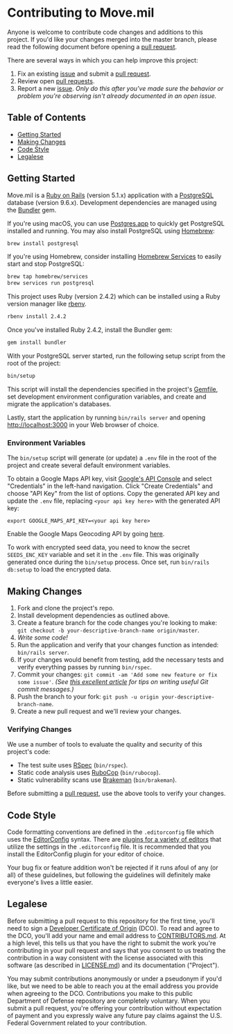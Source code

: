 # Contributing to Move.mil

Anyone is welcome to contribute code changes and additions to this project. If you'd like your changes merged into the master branch, please read the following document before opening a [pull request][pulls].

There are several ways in which you can help improve this project:

1. Fix an existing [issue][issues] and submit a [pull request][pulls].
1. Review open [pull requests][pulls].
1. Report a new [issue][issues]. _Only do this after you've made sure the behavior or problem you're observing isn't already documented in an open issue._

## Table of Contents

- [Getting Started](#getting-started)
- [Making Changes](#making-changes)
- [Code Style](#code-style)
- [Legalese](#legalese)

## Getting Started

Move.mil is a [Ruby on Rails](http://rubyonrails.org) (version 5.1.x) application with a [PostgreSQL](https://www.postgresql.org) database (version 9.6.x). Development dependencies are managed using the [Bundler](http://bundler.io) gem.

If you're using macOS, you can use [Postgres.app](https://postgresapp.com) to quickly get PostgreSQL installed and running. You may also install PostgreSQL using [Homebrew](https://brew.sh):

```sh
brew install postgresql
```

If you're using Homebrew, consider installing [Homebrew Services](https://github.com/Homebrew/homebrew-services) to easily start and stop PostgreSQL:

```sh
brew tap homebrew/services
brew services run postgresql
```

This project uses Ruby (version 2.4.2) which can be installed using a Ruby version manager like [rbenv](https://github.com/rbenv/rbenv).

```sh
rbenv install 2.4.2
```

Once you've installed Ruby 2.4.2, install the Bundler gem:

```sh
gem install bundler
```

With your PostgreSQL server started, run the following setup script from the root of the project:

```sh
bin/setup
```

This script will install the dependencies specified in the project's [Gemfile][gemfile], set development environment configuration variables, and create and migrate the application's databases.

Lastly, start the application by running `bin/rails server` and opening [http://localhost:3000](http://localhost:3000) in your Web browser of choice.

### Environment Variables

The `bin/setup` script will generate (or update) a `.env` file in the root of the project and create several default environment variables.

To obtain a Google Maps API key, visit [Google's API Console](https://console.developers.google.com) and select "Credentials" in the left-hand navigation. Click "Create Credentials" and choose "API Key" from the list of options. Copy the generated API key and update the `.env` file, replacing `<your api key here>` with the generated API key:

```
export GOOGLE_MAPS_API_KEY=<your api key here>
```
Enable the Google Maps Geocoding API by going [here](https://console.developers.google.com/apis/api/geocoding_backend).

To work with encrypted seed data, you need to know the secret `SEEDS_ENC_KEY` variable and set it in the `.env` file. This was originally generated once during the `bin/setup` process. Once set, run `bin/rails db:setup` to load the encrypted data.

## Making Changes

1. Fork and clone the project's repo.
1. Install development dependencies as outlined above.
1. Create a feature branch for the code changes you're looking to make: `git checkout -b your-descriptive-branch-name origin/master`.
1. _Write some code!_
1. Run the application and verify that your changes function as intended: `bin/rails server`.
1. If your changes would benefit from testing, add the necessary tests and verify everything passes by running `bin/rspec`.
1. Commit your changes: `git commit -am 'Add some new feature or fix some issue'`. _(See [this excellent article](https://chris.beams.io/posts/git-commit) for tips on writing useful Git commit messages.)_
1. Push the branch to your fork: `git push -u origin your-descriptive-branch-name`.
1. Create a new pull request and we'll review your changes.

### Verifying Changes

We use a number of tools to evaluate the quality and security of this project's code:

- The test suite uses [RSpec](http://rspec.info) (`bin/rspec`).
- Static code analysis uses [RuboCop](https://github.com/bbatsov/rubocop) (`bin/rubocop`).
- Static vulnerability scans use [Brakeman](http://brakemanscanner.org) (`bin/brakeman`).

Before submitting a [pull request][pulls], use the above tools to verify your changes.

## Code Style

Code formatting conventions are defined in the `.editorconfig` file which uses the [EditorConfig](http://editorconfig.org) syntax. There are [plugins for a variety of editors](http://editorconfig.org/#download) that utilize the settings in the `.editorconfig` file. It is recommended that you install the EditorConfig plugin for your editor of choice.

Your bug fix or feature addition won't be rejected if it runs afoul of any (or all) of these guidelines, but following the guidelines will definitely make everyone's lives a little easier.

## Legalese

Before submitting a pull request to this repository for the first time, you'll need to sign a [Developer Certificate of Origin](https://developercertificate.org) (DCO). To read and agree to the DCO, you'll add your name and email address to [CONTRIBUTORS.md][contributors]. At a high level, this tells us that you have the right to submit the work you're contributing in your pull request and says that you consent to us treating the contribution in a way consistent with the license associated with this software (as described in [LICENSE.md][license]) and its documentation ("Project").

You may submit contributions anonymously or under a pseudonym if you'd like, but we need to be able to reach you at the email address you provide when agreeing to the DCO. Contributions you make to this public Department of Defense repository are completely voluntary. When you submit a pull request, you're offering your contribution without expectation of payment and you expressly waive any future pay claims against the U.S. Federal Government related to your contribution.

[contributors]: https://github.com/deptofdefense/move.mil/blob/master/CONTRIBUTORS.md
[gemfile]: https://github.com/deptofdefense/move.mil/blob/master/Gemfile
[issues]: https://github.com/deptofdefense/move.mil/issues
[license]: https://github.com/deptofdefense/move.mil/blob/master/LICENSE.md
[pulls]: https://github.com/deptofdefense/move.mil/pulls
